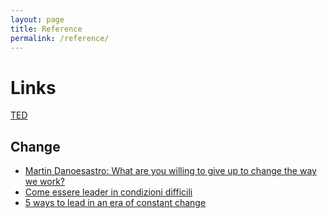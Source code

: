 ```yaml
---
layout: page
title: Reference
permalink: /reference/
---
```

# Links

[TED](https://www.ted.com/)

## Change
- [Martin Danoesastro: What are you willing to give up to change the way we work?](https://www.ted.com/talks/martin_danoesastro_what_are_you_willing_to_give_up_to_change_the_way_we_work/transcript#t-324596)
- [Come essere leader in condizioni difficili](https://www.ted.com/talks/chiara_montanari_come_essere_leader_in_condizioni_difficili)
- [5 ways to lead in an era of constant change](https://www.ted.com/talks/jim_hemerling_5_ways_to_lead_in_an_era_of_constant_change)

